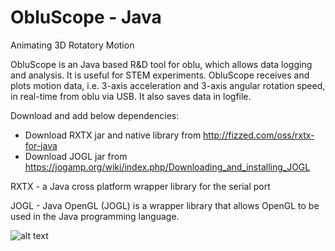 ObluScope - Java
===================================

Animating 3D Rotatory Motion

ObluScope is an Java based R&D tool for oblu, which allows data logging and analysis. It is useful for STEM experiments. ObluScope receives and plots motion data, i.e. 3-axis acceleration and 3-axis angular rotation speed, in real-time from oblu via USB. It also saves data in logfile.

Download and add below dependencies:
 - Download RXTX jar and native library from http://fizzed.com/oss/rxtx-for-java 
 - Download JOGL jar from https://jogamp.org/wiki/index.php/Downloading_and_installing_JOGL

RXTX - a Java cross platform wrapper library for the serial port

JOGL - Java OpenGL (JOGL) is a wrapper library that allows OpenGL to be used in the Java programming language.

![alt text](https://inertialelements.com/oblu/obluscope-java/obluscope.gif)

